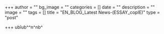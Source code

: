 +++
author = ""
bg_image = ""
categories = []
date = ""
description = ""
image = ""
tags = []
title = "EN_BLOG_Latest News-(ESSAY_copIE)"
type = "post"

+++
ubîub^^n^nb^